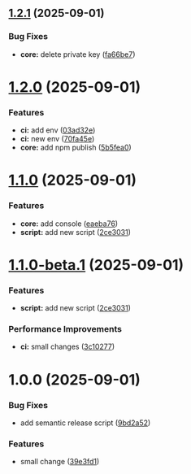 ## [1.2.1](https://github.com/mojipcmobila-png/release-test/compare/v1.2.0...v1.2.1) (2025-09-01)


### Bug Fixes

* **core:** delete private key ([fa66be7](https://github.com/mojipcmobila-png/release-test/commit/fa66be727ece0b06b7d1f1ad45ab3c737cb2f4c3))

# [1.2.0](https://github.com/mojipcmobila-png/release-test/compare/v1.1.0...v1.2.0) (2025-09-01)


### Features

* **ci:** add env ([03ad32e](https://github.com/mojipcmobila-png/release-test/commit/03ad32e484a64985be6112ee4fc6ee1dd26952b2))
* **ci:** new env ([70fa45e](https://github.com/mojipcmobila-png/release-test/commit/70fa45eb3607703468e958307ef885094071e393))
* **core:** add npm publish ([5b5fea0](https://github.com/mojipcmobila-png/release-test/commit/5b5fea06c255bcbf041f6aac9c5d99a3e9de6874))

# [1.1.0](https://github.com/mojipcmobila-png/release-test/compare/v1.0.1...v1.1.0) (2025-09-01)


### Features

* **core:** add console ([eaeba76](https://github.com/mojipcmobila-png/release-test/commit/eaeba76220f7337d9a0e66d7eca3c5d2ddb1d4d0))
* **script:** add new script ([2ce3031](https://github.com/mojipcmobila-png/release-test/commit/2ce3031085f16b42ff86998c475419814e0648a0))

# [1.1.0-beta.1](https://github.com/mojipcmobila-png/release-test/compare/v1.0.0...v1.1.0-beta.1) (2025-09-01)


### Features

* **script:** add new script ([2ce3031](https://github.com/mojipcmobila-png/release-test/commit/2ce3031085f16b42ff86998c475419814e0648a0))


### Performance Improvements

* **ci:** small changes ([3c10277](https://github.com/mojipcmobila-png/release-test/commit/3c1027781619101c1a42a6698ef113cf06724fc0))

# 1.0.0 (2025-09-01)


### Bug Fixes

* add semantic release script ([9bd2a52](https://github.com/mojipcmobila-png/release-test/commit/9bd2a52dc80de651d6432f4b6c06183e11d80dea))


### Features

* small change ([39e3fd1](https://github.com/mojipcmobila-png/release-test/commit/39e3fd1a049c732f16108a71c89a9fc887736b84))
